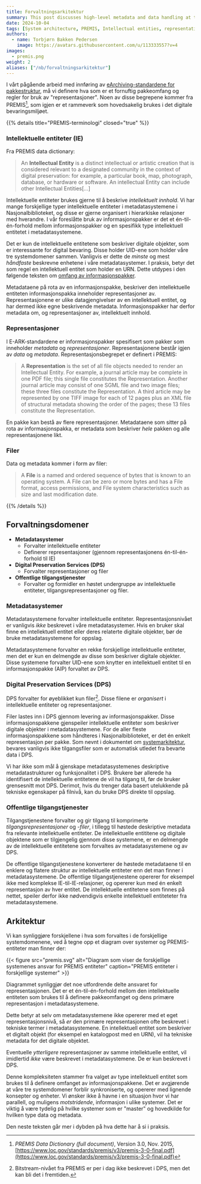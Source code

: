 ```yaml
---
title: Forvaltningsarkitektur
summary: This post discusses high-level metadata and data handling at the National Library of Norway
date: 2024-10-04
tags: [System architecture, PREMIS, Intellectual entities, representations]
authors: 
  - name: Torbjørn Bakken Pedersen
    image: https://avatars.githubusercontent.com/u/113333557?v=4
images: 
  - premis.png
weight: 2
aliases: ["/nb/forvaltningsarkitektur"]
---
```


I vårt pågående arbeid med innføring av [eArchiving-standardene for pakkestruktur](https://dilcis.eu "Website with standards and specifications for E-ARK"), må vi definere hva som er et fornuftig pakkeomfang og regler for bruk av "representasjoner". 
Noen av disse begrepene kommer fra PREMIS[^1], som igjen er et rammeverk som hovedsakelig brukes i det digitale bevaringsmiljøet. 
  
{{% details title="PREMIS-terminologi" closed="true" %}}

### Intellektuelle entiteter (IE)
Fra PREMIS data dictionary:
> An **Intellectual Entity** is a distinct intellectual or artistic creation that is considered relevant to a designated community in the context of digital preservation: for example, a particular book, map, photograph, database, or hardware or software. An intellectual Entity can include other Intellectual Entities[...]

Intellektuelle entiteter brukes gjerne til å beskrive *intellektuelt innhold*.
Vi har mange forskjellige typer intellektuelle entiteter i metadatasystemene i Nasjonalbiblioteket, og disse er gjerne organisert i hierarkiske relasjoner med hverandre.
I vår foreslåtte bruk av informasjonspakker er det et én-til-én-forhold mellom informasjonspakker og en spesifikk type intellektuell entitetet i metadatasystemene. 

Det er kun de intellektuelle entitetene som beskriver digitale objekter, som er interessante for digital bevaring.
Disse holder UID-ene som holder våre tre systemdomener sammen.
Vanligvis er dette de *minste* og mest *håndfaste* beskrevne enhetene i våre metadatasystemer. 
I praksis, betyr det som regel en intellektuell entitet som holder en URN.
Dette utdypes i den følgende teksten om [omfang av informasjonspakker](/intellectual-sip-scope). 

Metadataene på rota av en informasjonspakke, beskriver den intellektuelle entiteten informasjonspakka inneholder representasjoner av.
Representasjonene er ulike datagjengivelser av en intellektuell entitet, og har dermed ikke egne beskrivende metadata. 
Informasjonspakker har derfor metadata om, og representasjoner av, intellektuelt innhold. 

### Representasjoner
I E-ARK-standardene er informasjonspakker spesifisert som pakker som inneholder *metadata* og *representasjoner*. 
Representasjonene består igjen av *data* og *metadata*. Representasjonsbegrepet er definert i PREMIS: 

> A **Representation** is the set of all file objects needed to render an Intellectual Entity.
> For example, a journal article may be complete in one PDF file; this single file constitutes the Representation.
> Another journal article may consist of one SGML file and two image files; these three files constitute the Representation.
> A third article may be represented by one TIFF image for each of 12 pages plus an XML file of structural metadata showing the order of the pages; these 13 files constitute the Representation.

En pakke kan bestå av flere representasjoner. 
Metadataene som sitter på rota av informasjonspakka, er metadata som beskriver *hele* pakken og alle representasjonene likt.

### Filer
Data og metadata kommer i form av filer:
> A **File** is a named and ordered sequence of bytes that is known to an operating system. 
> A File can be zero or more bytes and has a File format, access permissions, and File system characteristics such as size and last modification date.

{{% /details %}}

## Forvaltningsdomener
- **Metadatasystemer**
	- Forvalter intellektuelle entiteter 
	- Definerer representasjoner (gjennom representasjonens én-til-én-forhold til IE) 
- **Digital Preservation Services (DPS)**
	- Forvalter representasjoner og filer 
- **Offentlige tilgangstjenester**
	- Forvalter og formidler en høstet undergruppe av intellektuelle entiteter, tilgangsrepresentasjoner og filer. 

### Metadatasystemer
Metadatasystemene forvalter intellektuelle entiteter.
Representasjonsnivået er vanligvis *ikke* beskrevet i våre metadatasystemer.
Hvis en bruker skal finne en intellektuell entitet eller deres relaterte digitale objekter, bør de bruke metadatasystemene for oppslag.

Metadatasystemene forvalter en rekke forskjellige intellektuelle entiteter, men det er kun en delmengde av disse som beskriver digitale objekter.
Disse systemene forvalter UID-ene som knytter en intellektuell entitet til en informasjonspakke (AIP) forvaltet av DPS. 

### Digital Preservation Services (DPS)
DPS forvalter for øyeblikket kun filer[^2].
Disse filene er *organisert* i intellektuelle entiteter og representasjoner. 

Filer lastes inn i DPS gjennom levering av informasjonspakker.
Disse informasjonspakkene gjenspeiler intellektuelle entiteter som beskriver digitale objekter i metadatasystemene.
For de aller fleste informasjonspakkene som håndteres i Nasjonalbiblioteket, er det én enkelt representasjon per pakke.
Som nevnt i dokumentet om [systemarkitektur](/nb/systemarkitektur), bevares vanligvis ikke tilgangsfiler som er automatisk utledet fra bevarte data i DPS. 

Vi har ikke som mål å gjenskape metadatasystemenes deskriptive metadatastrukturer og funksjonalitet i DPS. 
Brukere bør allerede ha identifisert de intellektuelle entitetene de vil ha tilgang til, før de bruker grensesnitt mot DPS.
Derimot, hvis du trenger data basert utelukkende på tekniske egenskaper på filnivå, kan du bruke DPS direkte til oppslag.   

### Offentlige tilgangstjenester
Tilgangstjenestene forvalter og gir tilgang til komprimerte *tilgangsrepresentasjoner* og -*filer*, i tillegg til høstede deskriptive metadata fra relevante intellektuelle entiteter.
De intellektuelle entititene og digitale objektene som er tilgjengelig gjennom disse systemene, er en delmengde av de intellektuelle entitetene som forvaltes av metadatasystemene og av DPS. 

De offentlige tilgangstjenestene konverterer de høstede metadataene til en enklere og flatere struktur av intellektuelle entiteter enn det man finner i metadatasystemene.
De offentlige tilgangstjenestene opererer for eksempel ikke med komplekse IE-til-IE-relasjoner, og opererer kun med én enkelt representasjon av hver entitet. 
De intellektuelle entitetene som finnes på nettet, speiler derfor ikke nødvendigvis enkelte intellektuell entiteteter fra metadatasystemene. 

## Arkitektur
Vi kan synliggjøre forskjellene i hva som forvaltes i de forskjellige systemdomenene, ved å tegne opp et diagram over systemer og PREMIS-entiteter man finner der:

{{< figure src="premis.svg" alt="Diagram som viser de forskjellige systemenes ansvar for PREMIS entiteter" caption="PREMIS entiteter i forskjellige systemer" >}}

Diagrammet synliggjør det noe utfordrende delte ansvaret for representasjonen. 
Det er et én-til-én-forhold mellom den intellektuelle entiteten som brukes til å definere pakkeomfanget og dens primære representasjon i metadatasystemene. 

Dette betyr at selv om metadatasystemene ikke opererer med et eget representasjonsnivå, så *er* den primære representasjonen ofte beskrevet i tekniske termer i metadatasystemene.
En intellektuell entitet som beskriver et digitalt objekt (for eksempel en katalogpost med en URN), vil ha tekniske metadata for det digitale objektet.

Eventuelle *ytterligere* representasjoner av samme intellektuelle entitet, vil imidlertid *ikke* være beskrevet i metadatasystemene. 
De er kun beskrevet i DPS. 

Denne kompleksiteten stammer fra valget av type intellektuell entitet som brukes til å definere omfanget av informasjonspakkene. 
Det er avgjørende at våre tre systemdomener forblir synkroniserte, og opererer med lignende konsepter og enheter. 
Vi ønsker ikke å havne i en situasjon hvor vi har parallell, og muligens *motstridende*, informasjon i ulike systemer.
Det er viktig å være tydelig på hvilke systemer som er "master" og hovedkilde for hvilken type data og metadata.

Den neste teksten går mer i dybden på hva dette har å si i praksis.

[^1]: *PREMIS Data Dictionary (full document)*, Version 3.0, Nov. 2015, [https://www.loc.gov/standards/premis/v3/premis-3-0-final.pdf](https://www.loc.gov/standards/premis/v3/premis-3-0-final.pdf)
[^2]: Bitstream-nivået fra PREMIS er per i dag ikke beskrevet i DPS, men det kan bli det i fremtiden.